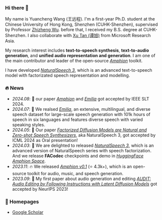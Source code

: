 ### Hi there 👋

My name is Yuancheng Wang (王远程). I'm a first-year Ph.D. student at the Chinese University of Hong Kong, Shenzhen (CUHK-Shenzhen), supervised by Professor [Zhizheng Wu](http://www.drwuz.com/). before that, I received my B.S. degree at CUHK-Shenzhen. I also collaborate with [Xu Tan (谭旭)](https://www.microsoft.com/en-us/research/people/xuta/) from Microsoft Research Asia.

My research interest includes **text-to-speech synthesis**, **text-to-audio generation**, and **unified audio representation and generation**. I am one of the main contributor and leader of the open-source *[Amphion](https://github.com/open-mmlab/Amphion)* toolkit.

I have developed *[NaturalSpeech 3](https://arxiv.org/abs/2403.03100)*, which is an advanced text-to-speech model with factorizated speech representation and modelling.

### 🔥 News

- *2024.08*: 🎉 our paper *[Amphion](https://arxiv.org/abs/2312.09911)* and *[Emilia](https://arxiv.org/abs/2407.05361)* got accepted by IEEE SLT 2024.
- *2024.07*: 🎉 We realsed *[Emilia](https://arxiv.org/abs/2407.05361v1)*, an extensive, multilingual, and diverse speech dataset for large-scale speech generation with 101k hours of speech in six languages and features diverse speech with varied speaking styles.
- *2024.05*: 🎉 Our paper *[Factorized Diffusion Models are Natural and Zero-shot Speech Synthesizers](https://arxiv.org/abs/2304.00830)*, aka NaturalSpeech 3, got accepted by ICML 2024 as Oral presentation!
- *2024.03*: 🎉 We are delighted to released *[NaturalSpeech 3](https://arxiv.org/abs/2403.03100)*, which is an advanced version of NaturalSpeech series with speech factorization. And we release **FACodec** checkpoints and demo in *[HuggingFace Amphion Space](https://huggingface.co/amphion)*.
- *2023.11*: 🔥 We released *[Amphion v0.1](https://github.com/open-mmlab/Amphion)* (⭐️ 4.3k+), which is an open-source toolkit for audio, music, and speech generation.
- *2023.09*: 🎉 My first paper about audio generation and editing *[AUDIT: Audio Editing by Following Instructions with Latent Diffusion Models](https://arxiv.org/abs/2304.00830)* got accepted by NeurIPS 2023!


### 🔗 Homepages

<!-- - [Personal Website](https://hecheng0625.github.io/) -->
- [Google Scholar](https://scholar.google.com.tw/citations?user=60uamz4AAAAJ&hl=en)

<!--
**HeCheng0625/HeCheng0625** is a ✨ _special_ ✨ repository because its `README.md` (this file) appears on your GitHub profile.

Here are some ideas to get you started:

- 🔭 I’m currently working on ...
- 🌱 I’m currently learning ...
- 👯 I’m looking to collaborate on ...
- 🤔 I’m looking for help with ...
- 💬 Ask me about ...
- 📫 How to reach me: ...
- 😄 Pronouns: ...
- ⚡ Fun fact: ...
-->
